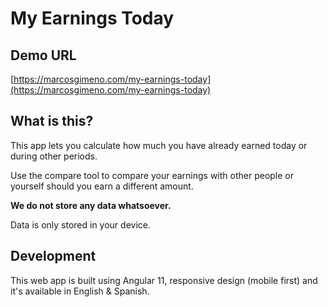 # My Earnings Today

## Demo URL

[https://marcosgimeno.com/my-earnings-today](https://marcosgimeno.com/my-earnings-today)

## What is this?

This app lets you calculate how much you have already earned today or during other periods.

Use the compare tool to compare your earnings with other people or yourself should you earn a different amount.

**We do not store any data whatsoever.**

Data is only stored in your device.

## Development

This web app is built using Angular 11, responsive design (mobile first) and it's available in English & Spanish.
